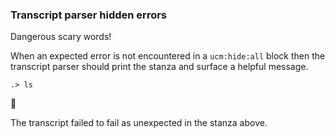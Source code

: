 
### Transcript parser hidden errors

Dangerous scary words!

When an expected error is not encountered in a `ucm:hide:all` block
then the transcript parser should print the stanza
and surface a helpful message.

```ucm
.> ls
```


🛑

The transcript failed to fail as unexpected in the stanza above.
